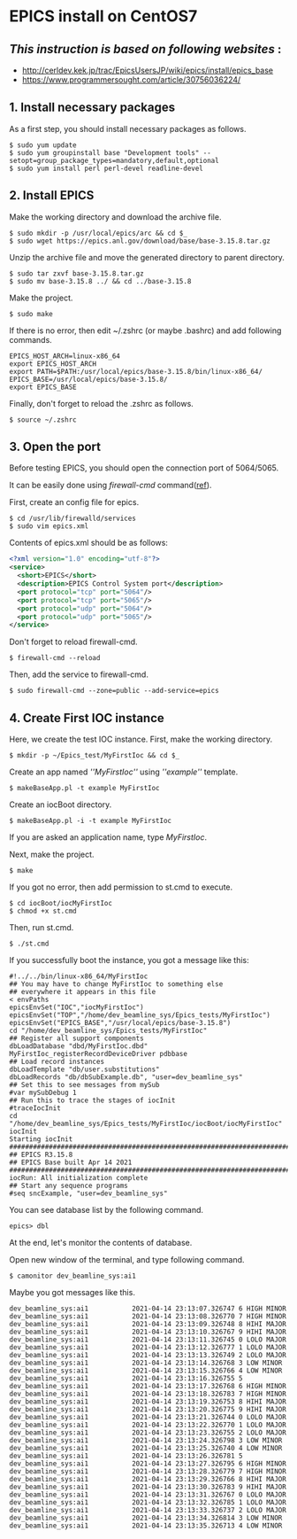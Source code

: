 # EPICS install on CentOS7

## _This instruction is based on following websites_ :

- <http://cerldev.kek.jp/trac/EpicsUsersJP/wiki/epics/install/epics_base>
- <https://www.programmersought.com/article/30756036224/>

## 1. Install necessary packages

As a first step, you should install necessary packages as follows.

```shell
$ sudo yum update
$ sudo yum groupinstall base "Development tools" --setopt=group_package_types=mandatory,default,optional
$ sudo yum install perl perl-devel readline-devel 

```

## 2. Install EPICS

Make the working directory and download the archive file.

```shell
$ sudo mkdir -p /usr/local/epics/arc && cd $_
$ sudo wget https://epics.anl.gov/download/base/base-3.15.8.tar.gz
```

Unzip the archive file and move the generated directory to parent directory.

```shell
$ sudo tar zxvf base-3.15.8.tar.gz
$ sudo mv base-3.15.8 ../ && cd ../base-3.15.8
```

Make the project.

```shell
$ sudo make
```

If there is no error, then edit ~/.zshrc (or maybe .bashrc) and add following commands.

```shell
EPICS_HOST_ARCH=linux-x86_64
export EPICS_HOST_ARCH
export PATH=$PATH:/usr/local/epics/base-3.15.8/bin/linux-x86_64/
EPICS_BASE=/usr/local/epics/base-3.15.8/
export EPICS_BASE
```

Finally, don't forget to reload the .zshrc as follows.

```shell
$ source ~/.zshrc
```

## 3. Open the port

Before testing EPICS, you should open the connection port of 5064/5065.

It can be easily done using _firewall-cmd_ command([ref](https://eng-entrance.com/linux-centos-firewall#i)).

First, create an config file for epics.

```shell
$ cd /usr/lib/firewalld/services
$ sudo vim epics.xml
```

Contents of epics.xml should be as follows:

```xml
<?xml version="1.0" encoding="utf-8"?>
<service>
  <short>EPICS</short>
  <description>EPICS Control System port</description>
  <port protocol="tcp" port="5064"/>
  <port protocol="tcp" port="5065"/>
  <port protocol="udp" port="5064"/>
  <port protocol="udp" port="5065"/>
</service>
```

Don't forget to reload firewall-cmd.

```shell
$ firewall-cmd --reload
```

Then, add the service to firewall-cmd.

```shell
$ sudo firewall-cmd --zone=public --add-service=epics
```

## 4. Create First IOC instance

Here, we create the test IOC instance. First, make the working directory.

```shell
$ mkdir -p ~/Epics_test/MyFirstIoc && cd $_
```

Create an app named _''MyFirstIoc''_ using _''example''_ template.

```shell
$ makeBaseApp.pl -t example MyFirstIoc
```

Create an iocBoot directory.

```shell
$ makeBaseApp.pl -i -t example MyFirstIoc
```

If you are asked an application name, type _MyFirstIoc_.

Next, make the project.

```shell
$ make
```

If you got no error, then add permission to st.cmd to execute.

```shell
$ cd iocBoot/iocMyFirstIoc
$ chmod +x st.cmd
```

Then, run st.cmd.

```shell
$ ./st.cmd
```

If you successfully boot the instance, you got a message like this:

```shell
#!../../bin/linux-x86_64/MyFirstIoc
## You may have to change MyFirstIoc to something else
## everywhere it appears in this file
< envPaths
epicsEnvSet("IOC","iocMyFirstIoc")
epicsEnvSet("TOP","/home/dev_beamline_sys/Epics_tests/MyFirstIoc")
epicsEnvSet("EPICS_BASE","/usr/local/epics/base-3.15.8")
cd "/home/dev_beamline_sys/Epics_tests/MyFirstIoc"
## Register all support components
dbLoadDatabase "dbd/MyFirstIoc.dbd"
MyFirstIoc_registerRecordDeviceDriver pdbbase
## Load record instances
dbLoadTemplate "db/user.substitutions"
dbLoadRecords "db/dbSubExample.db", "user=dev_beamline_sys"
## Set this to see messages from mySub
#var mySubDebug 1
## Run this to trace the stages of iocInit
#traceIocInit
cd "/home/dev_beamline_sys/Epics_tests/MyFirstIoc/iocBoot/iocMyFirstIoc"
iocInit
Starting iocInit
############################################################################
## EPICS R3.15.8
## EPICS Base built Apr 14 2021
############################################################################
iocRun: All initialization complete
## Start any sequence programs
#seq sncExample, "user=dev_beamline_sys"
```

You can see database list by the following command.

```shell
epics> dbl
```

At the end, let's monitor the contents of database.

Open new window of the terminal, and type following command.

```shell
$ camonitor dev_beamline_sys:ai1
```

Maybe you got messages like this.

```shell
dev_beamline_sys:ai1           2021-04-14 23:13:07.326747 6 HIGH MINOR
dev_beamline_sys:ai1           2021-04-14 23:13:08.326770 7 HIGH MINOR
dev_beamline_sys:ai1           2021-04-14 23:13:09.326748 8 HIHI MAJOR
dev_beamline_sys:ai1           2021-04-14 23:13:10.326767 9 HIHI MAJOR
dev_beamline_sys:ai1           2021-04-14 23:13:11.326745 0 LOLO MAJOR
dev_beamline_sys:ai1           2021-04-14 23:13:12.326777 1 LOLO MAJOR
dev_beamline_sys:ai1           2021-04-14 23:13:13.326749 2 LOLO MAJOR
dev_beamline_sys:ai1           2021-04-14 23:13:14.326768 3 LOW MINOR
dev_beamline_sys:ai1           2021-04-14 23:13:15.326766 4 LOW MINOR
dev_beamline_sys:ai1           2021-04-14 23:13:16.326755 5  
dev_beamline_sys:ai1           2021-04-14 23:13:17.326768 6 HIGH MINOR
dev_beamline_sys:ai1           2021-04-14 23:13:18.326783 7 HIGH MINOR
dev_beamline_sys:ai1           2021-04-14 23:13:19.326753 8 HIHI MAJOR
dev_beamline_sys:ai1           2021-04-14 23:13:20.326775 9 HIHI MAJOR
dev_beamline_sys:ai1           2021-04-14 23:13:21.326744 0 LOLO MAJOR
dev_beamline_sys:ai1           2021-04-14 23:13:22.326770 1 LOLO MAJOR
dev_beamline_sys:ai1           2021-04-14 23:13:23.326755 2 LOLO MAJOR
dev_beamline_sys:ai1           2021-04-14 23:13:24.326798 3 LOW MINOR
dev_beamline_sys:ai1           2021-04-14 23:13:25.326740 4 LOW MINOR
dev_beamline_sys:ai1           2021-04-14 23:13:26.326781 5  
dev_beamline_sys:ai1           2021-04-14 23:13:27.326795 6 HIGH MINOR
dev_beamline_sys:ai1           2021-04-14 23:13:28.326779 7 HIGH MINOR
dev_beamline_sys:ai1           2021-04-14 23:13:29.326766 8 HIHI MAJOR
dev_beamline_sys:ai1           2021-04-14 23:13:30.326783 9 HIHI MAJOR
dev_beamline_sys:ai1           2021-04-14 23:13:31.326767 0 LOLO MAJOR
dev_beamline_sys:ai1           2021-04-14 23:13:32.326785 1 LOLO MAJOR
dev_beamline_sys:ai1           2021-04-14 23:13:33.326737 2 LOLO MAJOR
dev_beamline_sys:ai1           2021-04-14 23:13:34.326814 3 LOW MINOR
dev_beamline_sys:ai1           2021-04-14 23:13:35.326713 4 LOW MINOR
```


